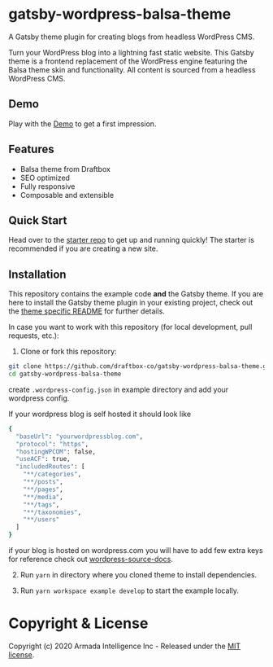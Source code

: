 # gatsby-wordpress-balsa-theme

A Gatsby theme plugin for creating blogs from headless WordPress CMS.

Turn your WordPress blog into a lightning fast static website. This Gatsby theme is a frontend replacement of the WordPress engine featuring the Balsa theme skin and functionality. All content is sourced from a headless WordPress CMS.

## Demo

Play with the [Demo](https://gatsby-wordpress-libre.netlify.com/) to get a first impression.

## Features

- Balsa theme from Draftbox
- SEO optimized
- Fully responsive
- Composable and extensible

## Quick Start

Head over to the [starter repo](https://github.com/draftbox-co/gatsby-wordpress-balsa-starter) to get up and running quickly! The starter is recommended if you are creating a new site.

## Installation

This repository contains the example code **and** the Gatsby theme. If you are here to install the Gatsby theme plugin in your existing project, check out the [theme specific README](/gatsby-wordpress-balsa-theme/README.md) for further details.

In case you want to work with this repository (for local development, pull requests, etc.):

1. Clone or fork this repository:

```bash
git clone https://github.com/draftbox-co/gatsby-wordpress-balsa-theme.git
cd gatsby-wordpress-balsa-theme
```

create `.wordpress-config.json` in example directory and add your wordpress config.

If your wordpress blog is self hosted it should look like

```bash
{
  "baseUrl": "yourwordpressblog.com",
  "protocol": "https",
  "hostingWPCOM": false,
  "useACF": true,
  "includedRoutes": [
    "**/categories",
    "**/posts",
    "**/pages",
    "**/media",
    "**/tags",
    "**/taxonomies",
    "**/users"
  ]
}
```

if your blog is hosted on wordpress.com you will have to add few extra keys for reference check out [wordpress-source-docs](https://www.gatsbyjs.org/packages/gatsby-source-wordpress/).

2. Run `yarn` in directory where you cloned theme to install dependencies.

3. Run `yarn workspace example develop` to start the example locally.

# Copyright & License

Copyright (c) 2020 Armada Intelligence Inc - Released under the [MIT license](LICENSE).
